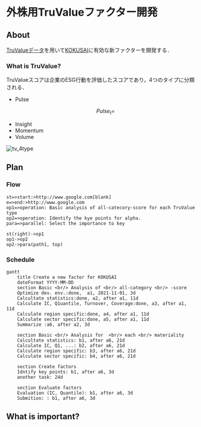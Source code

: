 # 外株用TruValueファクター開発

## About
[TruValueデータ](https://insight.factset.com/resources/at-a-glance-truvalue-labs-insight360-datafeed)を用いて[KOKUSAI](https://www.msci.com/search?keywords=KOKUSAI)に有効な新ファクターを開発する．

### What is TruValue?
TruValueスコアは企業のESG行動を評価したスコアであり，4つのタイプに分類される．
- Pulse
    ```math
    {Pulse}_t = 
    ```
- Insight
- Momentum
- Volume

![tv_4type](https://insight.factset.com/hubfs/Resources%20Section/OpenFactSet%20Partner%20Profiles/Truvalue%20Labs/4%20Insight%20360%20Score.png)


## Plan
### Flow
```flow
st=>start:>http://www.google.com[blank]
e=>end:>http://www.google.com
op1=>operation: Basic analysis of all-catecory-score for each TruValue type
op2=>operation: Identify the kye points for alpha.
para=>parallel: Select the importance to key

st(right)->op1
op1->op2
op2->para(path1, top)
```

### Schedule
```mermaid
gantt
    title Create a new factor for KOKUSAI
    dateFormat YYYY-MM-DD
    section Basic <br/> Analysis of <br/> all-category <br/> -score
    Optimize dev. env.:done,  a1, 2021-11-01, 3d
    Calcultate statistics:done, a2, after a1, 11d
    Calculate IC, Q1uantile, Turnover, Coverage:done, a3, after a1, 11d
    Calculate region specific:done, a4, after a1, 11d
    Calculate sector specific:done, a5, after a1, 11d
    Summarize :a6, after a2, 3d

    section Basic <br/> Analysis for  <br/> each <br/> materiality
    Calcultate statistics: b1, after a6, 21d
    Calculate IC, Q1, ...: b2, after a6, 21d
    Calculate region specific: b3, after a6, 21d
    Calculate sector specific: b4, after a6, 21d

    section Create factors
    Idntify key points: b1, after a6, 3d  
    another task: 24d

    section Evaluate factors
    Evaluation (IC, Quantile): b1, after a6, 3d  
    Submition: : b1, after a6, 3d  
```

## What is important?

